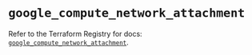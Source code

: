 # `google_compute_network_attachment`

Refer to the Terraform Registry for docs: [`google_compute_network_attachment`](https://registry.terraform.io/providers/hashicorp/google/6.36.0/docs/resources/compute_network_attachment).
